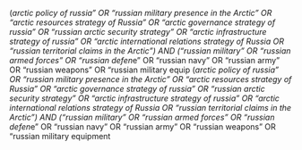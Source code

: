 (*arctic policy of russia” OR “russian military presence in the Arctic” OR “arctic resources strategy of Russia” OR “arctic governance strategy of russia” OR “russian arctic security strategy” OR  “arctic infrastructure strategy of russia” OR “arctic international relations strategy of Russia OR “russian territorial claims in the Arctic”)  AND (“russian military” OR “russian armed forces” OR “russian defen*e” OR “russian navy” OR “russian army” OR “russian weapons” OR “russian military equip
(*arctic policy of russia” OR “russian military presence in the Arctic” OR “arctic resources strategy of Russia” OR “arctic governance strategy of russia” OR “russian arctic security strategy” OR  “arctic infrastructure strategy of russia” OR “arctic international relations strategy of Russia OR “russian territorial claims in the Arctic”)  AND (“russian military” OR “russian armed forces” OR “russian defen*e” OR “russian navy” OR “russian army” OR “russian weapons” OR “russian military equipment

